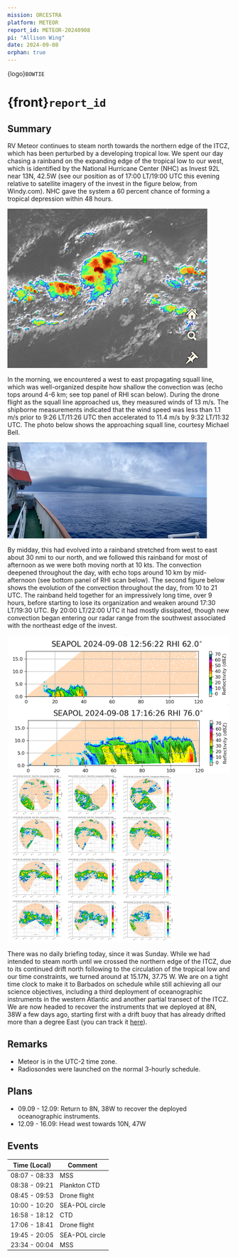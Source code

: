 ```yaml
---
mission: ORCESTRA
platform: METEOR
report_id: METEOR-20240908
pi: "Allison Wing"
date: 2024-09-08
orphan: true
---
```


{logo}`BOWTIE`

# {front}`report_id`

## Summary

RV Meteor continues to steam north towards the northern edge of the ITCZ, which has been perturbed by a developing tropical low. We spent our day chasing a rainband on the expanding edge of the tropical low to our west, which is identified by the National Hurricane Center (NHC) as Invest 92L near 13N, 42.5W (see our position as of 17:00 LT/19:00 UTC this evening relative to satellite imagery of the invest in the figure below, from Windy.com). NHC gave the system a 60 percent chance of forming a tropical depression within 48 hours. 

![figure](../figures/METEOR/windy_invest92L_08Sept.jpg)

In the morning, we encountered a west to east propagating squall line, which was well-organized despite how shallow the convection was (echo tops around 4-6 km; see top panel of RHI scan below). During the drone flight as the squall line approached us, they measured winds of 13 m/s. The shipborne measurements indicated that the wind speed was less than 1.1 m/s prior to 9:26 LT/11:26 UTC then accelerated to 11.4 m/s by 9:32 LT/11:32 UTC. The photo below shows the approaching squall line, courtesy Michael Bell.

![figure](../figures/METEOR/squallline2_invest92L_08Sept.png)

By midday, this had evolved into a rainband stretched from west to east about 30 nmi to our north, and we followed this rainband for most of afternoon as we were both moving north at 10 kts. The convection deepened throughout the day, with echo tops around 10 km by mid-afternoon (see bottom panel of RHI scan below). The second figure below shows the evolution of the convection throughout the day, from 10 to 21 UTC. The rainband held together for an impressively long time, over 9 hours, before starting to lose its organization and weaken around 17:30 LT/19:30 UTC. By 20:00 LT/22:00 UTC it had mostly dissipated, though new convection began entering our radar range from the southwest associated with the northeast edge of the invest.

![figure](../figures/METEOR/rainbandRHI_invest92L_08Sept.png)
![figure](../figures/METEOR/rainband_invest92L_08Sept.png)

There was no daily briefing today, since it was Sunday. While we had intended to steam north until we crossed the northern edge of the ITCZ, due to its continued drift north following to the circulation of the tropical low and our time constraints, we turned around at 15.17N, 37.75 W. We are on a tight time clock to make it to Barbados on schedule while still achieving all our science objectives, including a third deployment of oceanographic instruments in the western Atlantic and another partial transect of the ITCZ. We are now headed to recover the instruments that we deployed at 8N, 38W a few days ago, starting first with a drift buoy that has already drifted more than a degree East (you can track it [here](https://data.geomar.de/realtime/data/project/300434067159110/img/300434067159110_pos_105.png)). 

## Remarks
- Meteor is in the UTC-2 time zone.
- Radiosondes were launched on the normal 3-hourly schedule. 

## Plans
- 09.09 - 12.09: Return to 8N, 38W to recover the deployed oceanographic instruments. 
- 12.09 - 16.09: Head west towards 10N, 47W

## Events

Time (Local) | Comment
------------- | -----
08:07 - 08:33 | MSS
08:38 - 09:21 | Plankton CTD
08:45 - 09:53 | Drone flight
10:00 - 10:20 | SEA-POL circle
16:58 - 18:12 | CTD
17:06 - 18:41 | Drone flight
19:45 - 20:05 | SEA-POL circle
23:34 - 00:04 | MSS
































